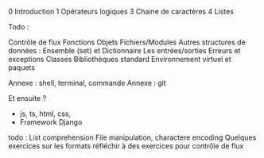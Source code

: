 0 Introduction
1 Opérateurs logiques
3 Chaine de caractères
4 Listes

Todo :


Contrôle de flux
Fonctions
Objets
Fichiers/Modules
Autres structures de données : Ensemble (set) et Dictionnaire
Les entrées/sorties
Erreurs et exceptions
Classes
Bibliothèques standard
Environnement virtuel et paquets


Annexe : shell, terminal, commande
Annexe : git

Et ensuite ?
- js, ts, html, css, 
- Framework Django

todo :
List comprehension
File manipulation, charactere encoding
Quelques exercices sur les formats
réfléchir à des exercices pour contrôle de flux
